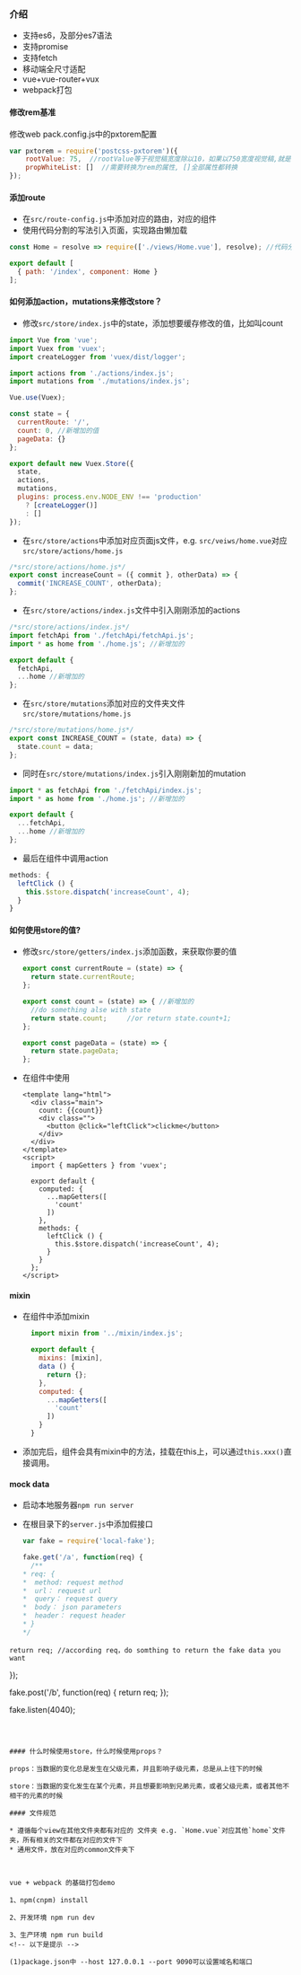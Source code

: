 ### 介绍

* 支持es6，及部分es7语法
* 支持promise
* 支持fetch
* 移动端全尺寸适配
* vue+vue-router+vux
* webpack打包

#### 修改rem基准

修改web pack.config.js中的pxtorem配置

```javascript
var pxtorem = require('postcss-pxtorem')({
    rootValue: 75,  //rootValue等于视觉稿宽度除以10，如果以750宽度视觉稿,就是75
    propWhiteList: []  //需要转换为rem的属性, []全部属性都转换
});
```

#### 添加route

* 在`src/route-config.js`中添加对应的路由，对应的组件
* 使用代码分割的写法引入页面，实现路由懒加载

```javascript
const Home = resolve => require(['./views/Home.vue'], resolve); //代码分割写法

export default [
  { path: '/index', component: Home }
];
```

#### 如何添加action，mutations来修改store？

* 修改`src/store/index.js`中的state，添加想要缓存修改的值，比如叫count

```javascript
import Vue from 'vue';
import Vuex from 'vuex';
import createLogger from 'vuex/dist/logger';

import actions from './actions/index.js';
import mutations from './mutations/index.js';

Vue.use(Vuex);

const state = {
  currentRoute: '/',
  count: 0,	//新增加的值
  pageData: {}
};

export default new Vuex.Store({
  state,
  actions,
  mutations,
  plugins: process.env.NODE_ENV !== 'production'
    ? [createLogger()]
    : []
});
```

* 在`src/store/actions`中添加对应页面js文件，e.g. `src/veiws/home.vue`对应`src/store/actions/home.js`

```javascript
/*src/store/actions/home.js*/
export const increaseCount = ({ commit }, otherData) => {
  commit('INCREASE_COUNT', otherData);
};
```

* 在`src/store/actions/index.js`文件中引入刚刚添加的actions

```javascript
/*src/store/actions/index.js*/
import fetchApi from './fetchApi/fetchApi.js';
import * as home from './home.js'; //新增加的

export default {
  fetchApi,
  ...home //新增加的
};
```

* 在`src/store/mutations`添加对应的文件夹文件`src/store/mutations/home.js`

```javascript
/*src/store/mutations/home.js*/
export const INCREASE_COUNT = (state, data) => {
  state.count = data;
};
```
* 同时在`src/store/mutations/index.js`引入刚刚新加的mutation

```javascript
import * as fetchApi from './fetchApi/index.js';
import * as home from './home.js'; //新增加的

export default {
  ...fetchApi,
  ...home //新增加的
};
```
* 最后在组件中调用action

```javascript
methods: {
  leftClick () {
    this.$store.dispatch('increaseCount', 4);
  }
}
```

#### 如何使用store的值?

* 修改`src/store/getters/index.js`添加函数，来获取你要的值

  ```javascript
  export const currentRoute = (state) => {
    return state.currentRoute;
  };

  export const count = (state) => {	//新增加的
    //do something alse with state
    return state.count; 	//or return state.count+1;
  };

  export const pageData = (state) => {
    return state.pageData;
  };
  ```

* 在组件中使用

  ```vue
  <template lang="html">
    <div class="main">
      count: {{count}}
      <div class="">
        <button @click="leftClick">clickme</button>
      </div>
    </div>
  </template>
  <script>
    import { mapGetters } from 'vuex';

    export default {
      computed: {
        ...mapGetters([
          'count'
        ])
      },
      methods: {
        leftClick () {
          this.$store.dispatch('increaseCount', 4);
        }
      }
    };
  </script>
  ```

#### mixin

* 在组件中添加mixin

  ```javascript
    import mixin from '../mixin/index.js';

    export default {
      mixins: [mixin],
      data () {
        return {};
      },
      computed: {
        ...mapGetters([
          'count'
        ])
      }
    }
  ```

* 添加完后，组件会具有mixin中的方法，挂载在this上，可以通过`this.xxx()`直接调用。

#### mock data

*    启动本地服务器`npm run server`

*    在根目录下的`server.js`中添加假接口

     ```javascript
     var fake = require('local-fake');

     fake.get('/a', function(req) {
       /**
     * req: {
     *  method: request method
     *  url： request url
     *  query： request query
     *  body： json parameters
     *  header： request header
     * }
     */
     ```
    return req; //according req，do somthing to return the fake data you want
  });

  fake.post('/b', function(req) {
    return req;
  });

  fake.listen(4040);
  ```

  ​

#### 什么时候使用store，什么时候使用props？

props：当数据的变化总是发生在父级元素，并且影响子级元素，总是从上往下的时候

store：当数据的变化发生在某个元素，并且想要影响到兄弟元素，或者父级元素，或者其他不相干的元素的时候

#### 文件规范

* 遵循每个view在其他文件夹都有对应的 文件夹 e.g. `Home.vue`对应其他`home`文件夹，所有相关的文件都在对应的文件下
* 通用文件，放在对应的common文件夹下



vue + webpack 的基础打包demo

1、npm(cnpm) install

2、开发环境 npm run dev

3、生产环境 npm run build
<!-- 以下是提示 -->

(1)package.json中 --host 127.0.0.1 --port 9090可以设置域名和端口

  ```